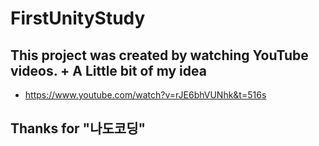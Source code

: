 # FirstUnityStudy

## This project was created by watching YouTube videos. + A Little bit of my idea
- https://www.youtube.com/watch?v=rJE6bhVUNhk&t=516s

## Thanks for "나도코딩"
